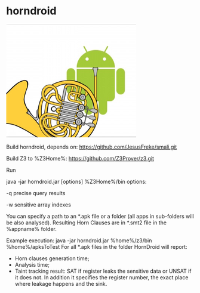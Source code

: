# horndroid
![logo](/logo.png?raw=true "")

Build horndroid, depends on:
https://github.com/JesusFreke/smali.git

Build Z3 to %Z3Home%:
https://github.com/Z3Prover/z3.git

Run

java -jar horndroid.jar [options] %Z3Home%/bin <apk-file>
options:

-q precise query results

-w sensitive array indexes

You can specify a path to an *.apk file or a folder (all apps in sub-folders will be also analysed).
Resulting Horn Clauses are in *.smt2 file in the %appname% folder.

Example execution:
java -jar horndroid.jar %home%/z3/bin %home%/apksToTest
For all *.apk files in the folder HornDroid will report:
- Horn clauses generation time;
- Analysis time;
- Taint tracking result: SAT if register leaks the sensitive data or UNSAT if it does not. In addition it specifies the register number, the exact place where leakage happens and the sink.
